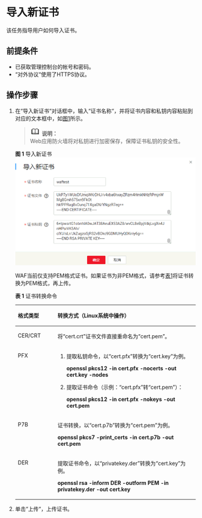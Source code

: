 # 导入新证书<a name="waf_01_0078"></a>

该任务指导用户如何导入证书。

## 前提条件<a name="section1032870191810"></a>

-   已获取管理控制台的帐号和密码。
-   “对外协议“使用了HTTPS协议。

## 操作步骤<a name="section0629134732013"></a>

1.  在“导入新证书“对话框中，输入“证书名称“，并将证书内容和私钥内容粘贴到对应的文本框中，如[图1](#fig7846148397)所示。

    >![](public_sys-resources/icon-note.gif) **说明：**   
    >Web应用防火墙将对私钥进行加密保存，保障证书私钥的安全性。  

    **图 1**  导入新证书<a name="fig7846148397"></a>  
    ![](figures/导入新证书-0.png "导入新证书-0")

    WAF当前仅支持PEM格式证书。如果证书为非PEM格式，请参考[表1](#waf_01_0002_zh-cn_topic_0154713246_table1184924815910)将证书转换为PEM格式，再上传。

    **表 1**  证书转换命令

    <a name="waf_01_0002_zh-cn_topic_0154713246_table1184924815910"></a>
    <table><thead align="left"><tr id="waf_01_0002_zh-cn_topic_0154713246_row2847448797"><th class="cellrowborder" valign="top" width="21.990000000000002%" id="mcps1.2.3.1.1"><p id="waf_01_0002_zh-cn_topic_0154713246_p98475489920"><a name="waf_01_0002_zh-cn_topic_0154713246_p98475489920"></a><a name="waf_01_0002_zh-cn_topic_0154713246_p98475489920"></a>格式类型</p>
    </th>
    <th class="cellrowborder" valign="top" width="78.01%" id="mcps1.2.3.1.2"><p id="waf_01_0002_zh-cn_topic_0154713246_p18847164813920"><a name="waf_01_0002_zh-cn_topic_0154713246_p18847164813920"></a><a name="waf_01_0002_zh-cn_topic_0154713246_p18847164813920"></a>转换方式（Linux系统中操作）</p>
    </th>
    </tr>
    </thead>
    <tbody><tr id="waf_01_0002_zh-cn_topic_0154713246_row1784719481093"><td class="cellrowborder" valign="top" width="21.990000000000002%" headers="mcps1.2.3.1.1 "><p id="waf_01_0002_zh-cn_topic_0154713246_p68471489919"><a name="waf_01_0002_zh-cn_topic_0154713246_p68471489919"></a><a name="waf_01_0002_zh-cn_topic_0154713246_p68471489919"></a>CER/CRT</p>
    </td>
    <td class="cellrowborder" valign="top" width="78.01%" headers="mcps1.2.3.1.2 "><p id="waf_01_0002_zh-cn_topic_0154713246_p88479481916"><a name="waf_01_0002_zh-cn_topic_0154713246_p88479481916"></a><a name="waf_01_0002_zh-cn_topic_0154713246_p88479481916"></a>将<span class="filepath" id="waf_01_0002_zh-cn_topic_0154713246_filepath78476481915"><a name="waf_01_0002_zh-cn_topic_0154713246_filepath78476481915"></a><a name="waf_01_0002_zh-cn_topic_0154713246_filepath78476481915"></a>“cert.crt”</span>证书文件直接重命名为<span class="filepath" id="waf_01_0002_zh-cn_topic_0154713246_filepath98475485919"><a name="waf_01_0002_zh-cn_topic_0154713246_filepath98475485919"></a><a name="waf_01_0002_zh-cn_topic_0154713246_filepath98475485919"></a>“cert.pem”</span>。</p>
    </td>
    </tr>
    <tr id="waf_01_0002_zh-cn_topic_0154713246_row1484714481196"><td class="cellrowborder" valign="top" width="21.990000000000002%" headers="mcps1.2.3.1.1 "><p id="waf_01_0002_zh-cn_topic_0154713246_p14847164816915"><a name="waf_01_0002_zh-cn_topic_0154713246_p14847164816915"></a><a name="waf_01_0002_zh-cn_topic_0154713246_p14847164816915"></a>PFX</p>
    </td>
    <td class="cellrowborder" valign="top" width="78.01%" headers="mcps1.2.3.1.2 "><a name="waf_01_0002_zh-cn_topic_0154713246_ol178472048299"></a><a name="waf_01_0002_zh-cn_topic_0154713246_ol178472048299"></a><ol id="waf_01_0002_zh-cn_topic_0154713246_ol178472048299"><li>提取私钥命令，以<span class="filepath" id="waf_01_0002_zh-cn_topic_0154713246_filepath1584712483914"><a name="waf_01_0002_zh-cn_topic_0154713246_filepath1584712483914"></a><a name="waf_01_0002_zh-cn_topic_0154713246_filepath1584712483914"></a>“cert.pfx”</span>转换为<span class="filepath" id="waf_01_0002_zh-cn_topic_0154713246_filepath17847184810916"><a name="waf_01_0002_zh-cn_topic_0154713246_filepath17847184810916"></a><a name="waf_01_0002_zh-cn_topic_0154713246_filepath17847184810916"></a>“cert.key”</span>为例。<p id="waf_01_0002_zh-cn_topic_0154713246_p18476481912"><a name="waf_01_0002_zh-cn_topic_0154713246_p18476481912"></a><a name="waf_01_0002_zh-cn_topic_0154713246_p18476481912"></a><strong id="waf_01_0002_zh-cn_topic_0154713246_b78471748295"><a name="waf_01_0002_zh-cn_topic_0154713246_b78471748295"></a><a name="waf_01_0002_zh-cn_topic_0154713246_b78471748295"></a>openssl pkcs12 -in cert.pfx -nocerts -out cert.key -nodes</strong></p>
    </li><li>提取证书命令（示例：<span class="filepath" id="waf_01_0002_zh-cn_topic_0154713246_filepath148471048490"><a name="waf_01_0002_zh-cn_topic_0154713246_filepath148471048490"></a><a name="waf_01_0002_zh-cn_topic_0154713246_filepath148471048490"></a>“cert.pfx”</span>转<span class="filepath" id="waf_01_0002_zh-cn_topic_0154713246_filepath68471648499"><a name="waf_01_0002_zh-cn_topic_0154713246_filepath68471648499"></a><a name="waf_01_0002_zh-cn_topic_0154713246_filepath68471648499"></a>“cert.pem”</span>）：<p id="waf_01_0002_zh-cn_topic_0154713246_p168471248296"><a name="waf_01_0002_zh-cn_topic_0154713246_p168471248296"></a><a name="waf_01_0002_zh-cn_topic_0154713246_p168471248296"></a><strong id="waf_01_0002_zh-cn_topic_0154713246_b10847164818913"><a name="waf_01_0002_zh-cn_topic_0154713246_b10847164818913"></a><a name="waf_01_0002_zh-cn_topic_0154713246_b10847164818913"></a>openssl pkcs12 -in cert.pfx -nokeys -out cert.pem</strong></p>
    </li></ol>
    </td>
    </tr>
    <tr id="waf_01_0002_zh-cn_topic_0154713246_row15847548495"><td class="cellrowborder" valign="top" width="21.990000000000002%" headers="mcps1.2.3.1.1 "><p id="waf_01_0002_zh-cn_topic_0154713246_p12847448399"><a name="waf_01_0002_zh-cn_topic_0154713246_p12847448399"></a><a name="waf_01_0002_zh-cn_topic_0154713246_p12847448399"></a>P7B</p>
    </td>
    <td class="cellrowborder" valign="top" width="78.01%" headers="mcps1.2.3.1.2 "><p id="waf_01_0002_zh-cn_topic_0154713246_p784720481898"><a name="waf_01_0002_zh-cn_topic_0154713246_p784720481898"></a><a name="waf_01_0002_zh-cn_topic_0154713246_p784720481898"></a>证书转换，以<span class="filepath" id="waf_01_0002_zh-cn_topic_0154713246_filepath3847154818919"><a name="waf_01_0002_zh-cn_topic_0154713246_filepath3847154818919"></a><a name="waf_01_0002_zh-cn_topic_0154713246_filepath3847154818919"></a>“cert.p7b”</span>转换为<span class="filepath" id="waf_01_0002_zh-cn_topic_0154713246_filepath784716482919"><a name="waf_01_0002_zh-cn_topic_0154713246_filepath784716482919"></a><a name="waf_01_0002_zh-cn_topic_0154713246_filepath784716482919"></a>“cert.pem”</span>为例。</p>
    <p id="waf_01_0002_zh-cn_topic_0154713246_p384734812910"><a name="waf_01_0002_zh-cn_topic_0154713246_p384734812910"></a><a name="waf_01_0002_zh-cn_topic_0154713246_p384734812910"></a><strong id="waf_01_0002_zh-cn_topic_0154713246_b884754812912"><a name="waf_01_0002_zh-cn_topic_0154713246_b884754812912"></a><a name="waf_01_0002_zh-cn_topic_0154713246_b884754812912"></a>openssl pkcs7 -print_certs -in cert.p7b -out cert.pem</strong></p>
    </td>
    </tr>
    <tr id="waf_01_0002_zh-cn_topic_0154713246_row12849154819915"><td class="cellrowborder" valign="top" width="21.990000000000002%" headers="mcps1.2.3.1.1 "><p id="waf_01_0002_zh-cn_topic_0154713246_p1984713481495"><a name="waf_01_0002_zh-cn_topic_0154713246_p1984713481495"></a><a name="waf_01_0002_zh-cn_topic_0154713246_p1984713481495"></a>DER</p>
    </td>
    <td class="cellrowborder" valign="top" width="78.01%" headers="mcps1.2.3.1.2 "><p id="waf_01_0002_zh-cn_topic_0154713246_p208499482912"><a name="waf_01_0002_zh-cn_topic_0154713246_p208499482912"></a><a name="waf_01_0002_zh-cn_topic_0154713246_p208499482912"></a>提取证书命令，以<span class="filepath" id="waf_01_0002_zh-cn_topic_0154713246_filepath984724810917"><a name="waf_01_0002_zh-cn_topic_0154713246_filepath984724810917"></a><a name="waf_01_0002_zh-cn_topic_0154713246_filepath984724810917"></a>“privatekey.der”</span>转换为<span class="filepath" id="waf_01_0002_zh-cn_topic_0154713246_filepath8849148993"><a name="waf_01_0002_zh-cn_topic_0154713246_filepath8849148993"></a><a name="waf_01_0002_zh-cn_topic_0154713246_filepath8849148993"></a>“cert.key”</span>为例。</p>
    <p id="waf_01_0002_zh-cn_topic_0154713246_p118496487916"><a name="waf_01_0002_zh-cn_topic_0154713246_p118496487916"></a><a name="waf_01_0002_zh-cn_topic_0154713246_p118496487916"></a><strong id="waf_01_0002_zh-cn_topic_0154713246_b118494481997"><a name="waf_01_0002_zh-cn_topic_0154713246_b118494481997"></a><a name="waf_01_0002_zh-cn_topic_0154713246_b118494481997"></a>openssl rsa -inform DER -outform PEM -in privatekey.der -out cert.key</strong></p>
    </td>
    </tr>
    </tbody>
    </table>

2.  单击“上传“，上传证书。

